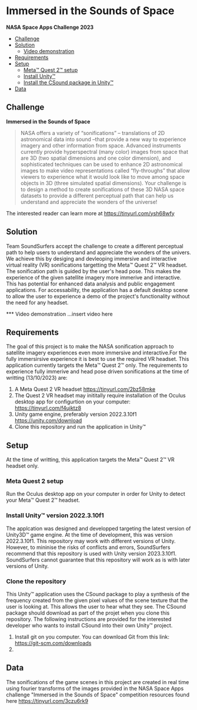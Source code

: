 # Immersed in the Sounds of Space 
**NASA Space Apps Challenge 2023**

- [Challenge](#challenge)
- [Solution](#solution)
  * [Video demonstration](#video-demonstration)
- [Requirements](#requirements)
- [Setup](#setup)
  * [Meta™ Quest 2™ setup](#meta-quest-2-setup)
  * [Install Unity™ ](#downloadUnity)
  * [Install the CSound package in Unity™](#csound)  
- [Data](#data)

## Challenge
**Immersed in the Sounds of Space** 
>NASA offers a variety of “sonifications” – translations of 2D astronomical data into sound –that provide a new way to experience imagery and other information from space. Advanced instruments currently provide hyperspectral (many color) images from space that are 3D (two spatial dimensions and one color dimension), and sophisticated techniques can be used to enhance 2D astronomical images to make video representations called “fly-throughs” that allow viewers to experience what it would look like to move among space objects in 3D (three simulated spatial dimensions). Your challenge is to design a method to create sonifications of these 3D NASA space datasets to provide a different perceptual path that can help us understand and appreciate the wonders of the universe!

The interested reader can learn more at https://tinyurl.com/ysh68wfy

## Solution
Team SoundSurfers accept the challenge to create a different perceptual path to help users to understand and appreciate the wonders of the univers. We achieve this by desiging and devleoping immersive and interactive virtual reality (VR) sonifications targetting the Meta™ Quest 2™ VR headset.  The sonification path is guided by the user's head pose. This makes the experience of the given satellite imagery more immerive and interactive. This has potential for enhanced data analysis and public engagement applications. For accessability, the application has a default desktop scene to allow the user to experience a demo of the project's functionality without the need for any headset.

*** Video demonstration
...insert video here
 
## Requirements
The goal of this project is to make the NASA sonification approach to satellite imagery experiences even more immersive and interactive.For the fully immersirsive experience it is best to use the required VR headset. This application currently targets the Meta™ Quest 2™ only. The requirements to experience fully immerive and head pose driven sonifications at the time of writting (13/10/2023) are:

1. A Meta Quest 2 VR headset https://tinyurl.com/2bz58mke
2. The Quest 2 VR headset may inititally require installation of the Oculus desktop app for configurtion on your computer: https://tinyurl.com/f4ujktz8
3.  Unity game engine, preferably version 2022.3.10f1 https://unity.com/download
4.  Clone this repository and run the application in Unity™

## Setup
At the time of writting, this application targets the Meta™ Quest 2™ VR headset only.

### Meta Quest 2 setup
Run the Oculus desktop app on your computer in order for Unity to detect your Meta™ Quest 2™ headset.

### Install Unity™ version 2022.3.10f1
The applcation was designed and developped targeting the latest version of Unity3D™ game engine. At the time of development, this was version 2022.3.10f1. This repository may work with different versions of Unity. However, to mininise the risks of conflicts and errors, SoundSurfers recommend that this repository is used with Unity version 2023.3.10f1. SoundSurfers cannot guarantee that this repository will work as is with later versions of Unity. 

### Clone the repository
This Unity™ application uses the CSound package to play a synthesis of the frequency created from the given pixel values of the scene texture that the user is looking at. This allows the user to hear what they see. The CSound package should download as part of the projet when you clone this repository. The following instructions are provided for the interested developer who wants to install CSound into their own Unity™ project.

1. Install git on you computer. You can download Git from this link: https://git-scm.com/downloads
2.  


## Data
The sonifications of the game scenes in this project are created in real time using fourier transforms of the images provided in the NASA Space Apps challenge "Immersed in the Sounds of Space" competition resources found here https://tinyurl.com/3czu6rk9

